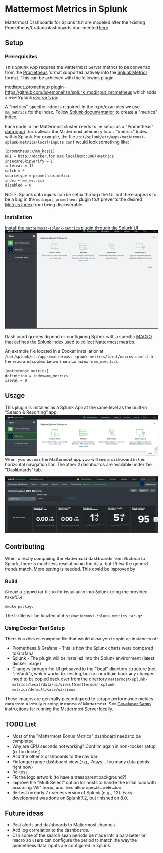 
# Mattermost Metrics in Splunk

Mattermost Dashboards for Splunk that are modeled after the existing Prometheus/Grafana dashboards documented [here](https://docs.mattermost.com/deployment/metrics.html)

## Setup
### Prerequisites
This Splunk App requires the Mattermost Server metrics to be converted from the [Prometheus](https://prometheus.io/docs/concepts/data_model/) format supported natively into the [Splunk Metrics](https://docs.splunk.com/Documentation/Splunk/8.0.3/Metrics/Overview) format.  This can be achieved with the following plugin:

modinput_prometheus plugin - https://github.com/lukemonahan/splunk_modinput_prometheus which adds a new Splunk [source type](https://docs.splunk.com/Documentation/Splunk/8.0.3/Data/Createsourcetypes).

A "metrics" specific index is required.  In the repo/examples we use `mm_metrics` for the index.  Follow [Splunk documentation](https://docs.splunk.com/Documentation/Splunk/8.0.3/Indexer/Setupmultipleindexes#Create_metrics_indexes) to create a "metrics" index.

Each node in the Mattermost cluster needs to be setup as a "Prometheus" [data input](https://docs.splunk.com/Documentation/Splunk/8.0.3/Data/Configureyourinputs) that collects the Mattermost telemetry into a "metrics" index within Splunk.  For example, the file `/opt/splunk/etc/apps/mattermost-splunk-metrics/local/inputs.conf` would look something like:

```
[prometheus://mm_host1]
URI = http://docker.for.mac.localhost:8067/metrics
insecureSkipVerify = 1
interval = 15
match = *
sourcetype = prometheus:metric
index = mm_metrics
disabled = 0
```

NOTE:  Splunk data inputs can be setup through the UI, but there appears to be a bug in the `modinput_prometheus` plugin that prevents the desired [Metrics Index](https://docs.splunk.com/Documentation/Splunk/8.0.3/Metrics/GetStarted#Metrics_indexes) from being discoverable.


### Installation
Install the `mattermost-splunk-metrics` plugin through the Splunk UI
![installation](assets/plugin-installation.gif)

Dashboard queries depend on configuring Splunk with a specific [MACRO](https://docs.splunk.com/Documentation/Splunk/8.0.3/Knowledge/Definesearchmacros) that defines the Splunk index used to collect Mattermost metrics.

An example file located in a Docker installation at `/opt/splunk/etc/apps/mattermost-splunk-metrics/local/macros.conf` is in the repo and copied below (metrics index is `mm_metrics`):
```
[mattermost_metrics]
definition = index=mm_metrics
iseval = 0
```

## Usage

This plugin is installed as a Splunk App at the same level as the built-in "Search & Reporting" app.  
![app](assets/mm_app.png)
When you access the Mattermost app you will see a dashboard in the horizontal navigation bar.  The other 2 dashboards are available under the "Dashboards" tab.

![homepage](assets/app-home-page.png)


## Contributing

When directly comparing the Mattermost dashboards from Grafana to Splunk, there is much less resolution on the data, but I *think* the general trends match.  More testing is needed.
 This could be improved by

### Build
Create a zipped tar file to for installation into Splunk using the provided `Makefile`:
```
$make package
```
The tarfile will be located at `dist/mattermost-splunk-metrics.tar.gz`

### Using Docker Test Setup
There is a docker-compose file that would allow you to spin up instances of:
 * Prometheus & Grafana - This is how the Splunk charts were compared to Grafana
 * Splunk - The plugin will be installed into the Splunk environment (latest docker image)
 * Changes through the UI get saved to the "local" directory structure (not "default"), which works for testing, but to contribute back any changes need to be copied back over from the directory `mattermost-splunk-metrics/local/data/ui/views` to `mattermost-splunk-metrics/default/data/ui/views`.

 These images are generally preconfigured to scrape performance metrics data from a locally running instance of Mattermost.  See [Developer Setup](https://developers.mattermost.com/contribute/getting-started/) instructions for running the Mattermost Server locally.

## TODO List
 * Most of the ["Mattermost Bonus Metrics"](https://docs.mattermost.com/deployment/metrics.html#getting-started) dashboard needs to be completed
 * Why are CPU seconds not working?  Confirm again in non-docker setup (or fix docker)
 * Add the other 2 dashboards to the nav bar
 * Fix longer range dashboard view (e.g., 7days... too many data points right now)
 * Re-test 
 * Fix the logo artwork (to have a transparent background?)
 * Improve the "Multi Select" option for hosts to handle the initial load with assuming "All" hosts, and then allow specific selection.
 * Re-test on early 7.x series version of Splunk (e.g., 7.2).  Early development was done on Splunk 7.2, but finished on 8.0.


## Future ideas
 * Post alerts and dashboards to Mattermost channels
 * Add log correlation to the dashboards.
 * Can some of the search span periods be made into a parameter or macro so users can configure the period to match the way the prometheus data inputs are configured in Splunk.
